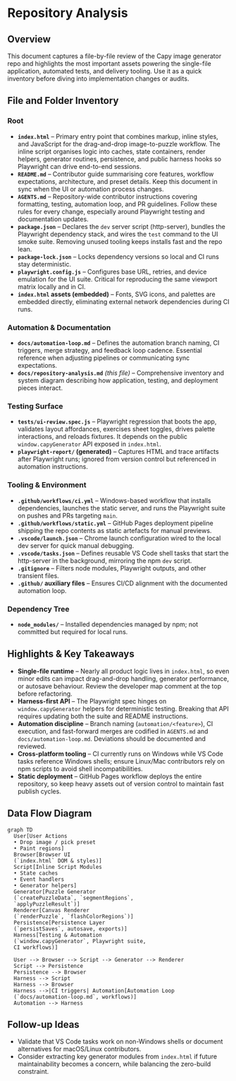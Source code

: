 # Repository Analysis

## Overview
This document captures a file-by-file review of the Capy image generator repo and highlights the most important assets powering the single-file application, automated tests, and delivery tooling. Use it as a quick inventory before diving into implementation changes or audits.

## File and Folder Inventory

### Root
- **`index.html`** – Primary entry point that combines markup, inline styles, and JavaScript for the drag-and-drop image-to-puzzle workflow. The inline script organises logic into caches, state containers, render helpers, generator routines, persistence, and public harness hooks so Playwright can drive end-to-end sessions.
- **`README.md`** – Contributor guide summarising core features, workflow expectations, architecture, and preset details. Keep this document in sync when the UI or automation process changes.
- **`AGENTS.md`** – Repository-wide contributor instructions covering formatting, testing, automation loop, and PR guidelines. Follow these rules for every change, especially around Playwright testing and documentation updates.
- **`package.json`** – Declares the `dev` server script (http-server), bundles the Playwright dependency stack, and wires the `test` command to the UI smoke suite. Removing unused tooling keeps installs fast and the repo lean.
- **`package-lock.json`** – Locks dependency versions so local and CI runs stay deterministic.
- **`playwright.config.js`** – Configures base URL, retries, and device emulation for the UI suite. Critical for reproducing the same viewport matrix locally and in CI.
- **`index.html` assets (embedded)** – Fonts, SVG icons, and palettes are embedded directly, eliminating external network dependencies during CI runs.

### Automation & Documentation
- **`docs/automation-loop.md`** – Defines the automation branch naming, CI triggers, merge strategy, and feedback loop cadence. Essential reference when adjusting pipelines or communicating sync expectations.
- **`docs/repository-analysis.md`** *(this file)* – Comprehensive inventory and system diagram describing how application, testing, and deployment pieces interact.

### Testing Surface
- **`tests/ui-review.spec.js`** – Playwright regression that boots the app, validates layout affordances, exercises sheet toggles, drives palette interactions, and reloads fixtures. It depends on the public `window.capyGenerator` API exposed in `index.html`.
- **`playwright-report/` (generated)** – Captures HTML and trace artifacts after Playwright runs; ignored from version control but referenced in automation instructions.

### Tooling & Environment
- **`.github/workflows/ci.yml`** – Windows-based workflow that installs dependencies, launches the static server, and runs the Playwright suite on pushes and PRs targeting `main`.
- **`.github/workflows/static.yml`** – GitHub Pages deployment pipeline shipping the repo contents as static artefacts for manual previews.
- **`.vscode/launch.json`** – Chrome launch configuration wired to the local dev server for quick manual debugging.
- **`.vscode/tasks.json`** – Defines reusable VS Code shell tasks that start the http-server in the background, mirroring the npm `dev` script.
- **`.gitignore`** – Filters node modules, Playwright outputs, and other transient files.
- **`.github/` auxiliary files** – Ensures CI/CD alignment with the documented automation loop.

### Dependency Tree
- **`node_modules/`** – Installed dependencies managed by npm; not committed but required for local runs.

## Highlights & Key Takeaways
- **Single-file runtime** – Nearly all product logic lives in `index.html`, so even minor edits can impact drag-and-drop handling, generator performance, or autosave behaviour. Review the developer map comment at the top before refactoring.
- **Harness-first API** – The Playwright spec hinges on `window.capyGenerator` helpers for deterministic testing. Breaking that API requires updating both the suite and README instructions.
- **Automation discipline** – Branch naming (`automation/<feature>`), CI execution, and fast-forward merges are codified in `AGENTS.md` and `docs/automation-loop.md`. Deviations should be documented and reviewed.
- **Cross-platform tooling** – CI currently runs on Windows while VS Code tasks reference Windows shells; ensure Linux/Mac contributors rely on npm scripts to avoid shell incompatibilities.
- **Static deployment** – GitHub Pages workflow deploys the entire repository, so keep heavy assets out of version control to maintain fast publish cycles.

## Data Flow Diagram
```mermaid
graph TD
  User[User Actions
  • Drop image / pick preset
  • Paint regions]
  Browser[Browser UI
  (`index.html` DOM & styles)]
  Script[Inline Script Modules
  • State caches
  • Event handlers
  • Generator helpers]
  Generator[Puzzle Generator
  (`createPuzzleData`, `segmentRegions`,
  `applyPuzzleResult`)]
  Renderer[Canvas Renderer
  (`renderPuzzle`, `flashColorRegions`)]
  Persistence[Persistence Layer
  (`persistSaves`, autosave, exports)]
  Harness[Testing & Automation
  (`window.capyGenerator`, Playwright suite,
  CI workflows)]

  User --> Browser --> Script --> Generator --> Renderer
  Script --> Persistence
  Persistence --> Browser
  Harness --> Script
  Harness --> Browser
  Harness -->|CI triggers| Automation[Automation Loop
  (`docs/automation-loop.md`, workflows)]
  Automation --> Harness
```

## Follow-up Ideas
- Validate that VS Code tasks work on non-Windows shells or document alternatives for macOS/Linux contributors.
- Consider extracting key generator modules from `index.html` if future maintainability becomes a concern, while balancing the zero-build constraint.

